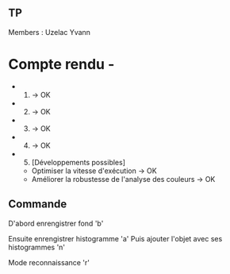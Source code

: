 ## TP 
Members : 
Uzelac Yvann


# Compte rendu -

* 1) -> OK 
* 2) -> OK 
* 3) -> OK 
* 4) -> OK 
* 5) [Développements possibles]
    - Optimiser la vitesse d'exécution -> OK 
    - Améliorer la robustesse de l'analyse des couleurs -> OK 

## Commande 

D'abord enrengistrer fond 'b'

Ensuite enrengistrer histogramme 'a'
Puis ajouter l'objet avec ses histogrammes 'n'

Mode reconnaissance 'r'